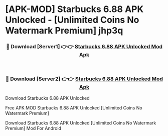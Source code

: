 # [APK-MOD] Starbucks 6.88 APK Unlocked - [Unlimited Coins No Watermark Premium] jhp3q



<div align="center">
<h3>🔴 Download [Server1] 👉👉 <a href="https://momento.my/?title=Starbucks_6.88_APK_Unlocked">Starbucks 6.88 APK Unlocked Mod Apk</a></h3><br>

<h3>🔴 Download [Server2] 👉👉 <a href="https://momento.my/?title=Starbucks_6.88_APK_Unlocked">Starbucks 6.88 APK Unlocked Mod Apk</a></h3>
</div>



Download Starbucks 6.88 APK Unlocked 

Free APK MOD Starbucks 6.88 APK Unlocked [Unlimited Coins No Watermark Premium]

Download Starbucks 6.88 APK Unlocked [Unlimited Coins No Watermark Premium] Mod For Android
